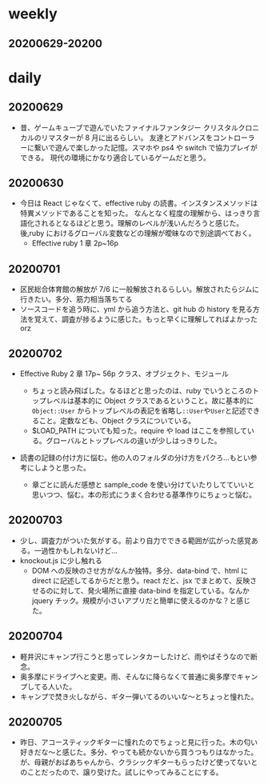 # weekly

## 20200629-20200

# daily

## 20200629

- 昔、ゲームキューブで遊んでいたファイナルファンタジー クリスタルクロニカルのリマスターが 8 月に出るらしい。
  友達とアドバンスをコントローラーに繋いで遊んで楽しかった記憶。スマホや ps4 や switch で協力プレイができる。
  現代の環境にかなり適合しているゲームだと思う。

## 20200630

- 今日は React じゃなくて、effective ruby の読書。インスタンスメソッドは特異メソッドであることを知った。
  なんとなく程度の理解から、はっきり言語化されるとなるほどと思う。理解のレベルが浅いんだろうと感じた。
  後,ruby におけるグローバル変数などの理解が曖昧なので別途調べておく。
  - Effective ruby 1 章 2p~16p

## 20200701

- 区民総合体育館の解放が 7/6 に一般解放されるらしい。解放されたらジムに行きたい。多分、筋力相当落ちてる
- ソースコードを追う時に、yml から追う方法と、git hub の history を見る方法を覚えて、調査が捗るように感じた。もっと早くに理解してればよかった orz

## 20200702

- Effective Ruby 2 章 17p~ 56p クラス、オブジェクト、モジュール

  - ちょっと読み飛ばした。なるほどと思ったのは、ruby でいうところのトップレベルは基本的に Object クラスであるということ。故に基本的に`Object::User` からトップレベルの表記を省略し`::User`や`User`と記述できること。定数なども、Object クラスについている。
  - \$LOAD_PATH についても知った。require や load はここを参照している。グローバルとトップレベルの違いが少しはっきりした。

- 読書の記録の付け方に悩む。他の人のフォルダの分け方をパクろ...もとい参考にしようと思った。
  - 章ごとに読んだ感想と sample_code を使い分けていたりしてていいと思いつつ、悩む。本の形式にうまく合わせる基準作りにちょっと悩む。

## 20200703

- 少し、調査力がついた気がする。前より自力でできる範囲が広がった感覚ある。一過性かもしれないけど...
- knockout.js に少し触れる
  - DOM への反映のさせ方がなんか独特。多分、data-bind で、html に direct に記述してるからだと思う。react だと、jsx でまとめて、反映させるのに対して、発火場所に直接 data-bind を指定している。なんか jquery チック。規模が小さいアプリだと簡単に使えるのかな？と感じた。

## 20200704

- 軽井沢にキャンプ行こうと思ってレンタカーしたけど、雨やばそうなので断念。
- 奥多摩にドライブへと変更。雨、そんなに降らなくて普通に奥多摩でキャンプしてる人いた。
- キャンプで焚き火しながら、ギター弾いてるのいいな〜とちょっと憧れた。

## 20200705

- 昨日、アコースティックギターに憧れたのでちょっと見に行った。木の匂い好きだな〜と感じた。多分、やっても続かないから買うつもりはなかった。
  が、母親がおばあちゃんから、クラシックギターもらったけど使ってないとのことだったので、譲り受けた。試しにやってみることにする。
